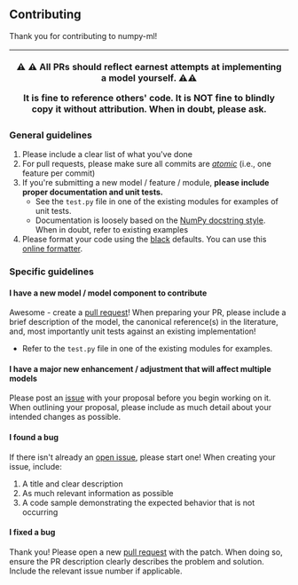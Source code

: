 ## Contributing

Thank you for contributing to numpy-ml!

| <p align="center">⚠️ ⚠️ All PRs should reflect earnest attempts at implementing a model yourself. ⚠️⚠️ </p> It is fine to reference others' code. It is NOT fine to blindly copy it without attribution. When in doubt, please ask. |
| --- |

### General guidelines
1. Please include a clear list of what you've done
2. For pull requests, please make sure all commits are [*atomic*](https://en.wikipedia.org/wiki/Atomic_commit) (i.e., one feature per commit)
3. If you're submitting a new model / feature / module, **please include proper documentation and unit tests.**
    - See the `test.py` file in one of the existing modules for examples of unit tests.
    - Documentation is loosely based on the [NumPy docstring style](https://sphinxcontrib-napoleon.readthedocs.io/en/latest/example_numpy.html). When in doubt, refer to existing examples 
4. Please format your code using the [black](https://github.com/python/black) defaults. You can use this [online formatter](https://black.now.sh/).

### Specific guidelines
#### I have a new model / model component to contribute
 Awesome - create a [pull request](https://github.com/ddbourgin/numpy-ml/pulls)! When preparing your PR, please include a brief description of the model, the canonical reference(s) in the literature, and, most importantly unit tests against an existing implementation!
  - Refer to the `test.py` file in one of the existing modules for examples.

#### I have a major new enhancement / adjustment that will affect multiple models
 Please post an [issue](https://github.com/ddbourgin/numpy-ml/issues) with your proposal before you begin working on it. When outlining your proposal, please include as much detail about your intended changes as possible.

#### I found a bug
 If there isn't already an [open issue](https://github.com/ddbourgin/numpy-ml/issues), please start one! When creating your issue, include:
  1. A title and clear description
  2. As much relevant information as possible
  3. A code sample demonstrating the expected behavior that is not occurring

#### I fixed a bug
 Thank you! Please open a new [pull request](https://github.com/ddbourgin/numpy-ml/pulls) with the patch. When doing so, ensure the PR description clearly describes the problem and solution. Include the relevant issue number if applicable.
